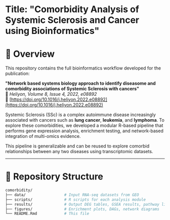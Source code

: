 
# Title: "Comorbidity Analysis of Systemic Sclerosis and Cancer using Bioinformatics"


# 📘 Overview

This repository contains the full bioinformatics workflow developed for the publication:

**"Network based systems biology approach to identify diseasome and comorbidity associations of Systemic Sclerosis with cancers"**  
📌 *Heliyon, Volume 8, Issue 4, 2022, e08892*  
🔗 [https://doi.org/10.1016/j.heliyon.2022.e08892](https://doi.org/10.1016/j.heliyon.2022.e08892)

Systemic Sclerosis (SSc) is a complex autoimmune disease increasingly associated with cancers such as **lung cancer**, **leukemia**, and **lymphoma**. To explore these comorbidities, we developed a modular R-based pipeline that performs gene expression analysis, enrichment testing, and network-based integration of multi-omics evidence.

This pipeline is generalizable and can be reused to explore comorbid relationships between any two diseases using transcriptomic datasets.

---

# 📁 Repository Structure

```bash
comorbidity/
├── data/                 # Input RNA-seq datasets from GEO
├── scripts/              # R scripts for each analysis module
├── results/              # Output DEG tables, GSEA results, pathway lists, similarity matrices
├── figures/              # Enrichment plots, DAGs, network diagrams
└── README.Rmd            # This file
